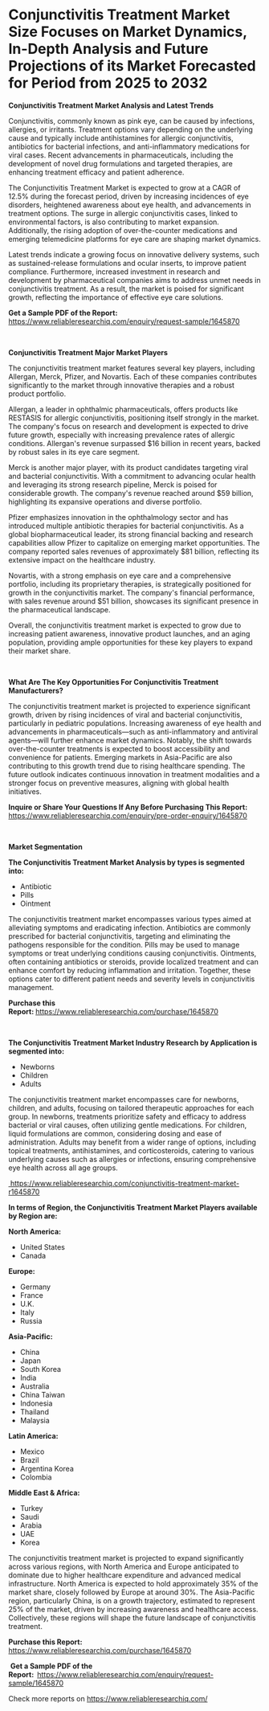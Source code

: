 <p><h1>Conjunctivitis Treatment Market Size Focuses on Market Dynamics, In-Depth Analysis and Future Projections of its Market Forecasted for Period from 2025 to 2032</h1></p><p><strong>Conjunctivitis Treatment Market Analysis and Latest Trends</strong></p>
<p><p>Conjunctivitis, commonly known as pink eye, can be caused by infections, allergies, or irritants. Treatment options vary depending on the underlying cause and typically include antihistamines for allergic conjunctivitis, antibiotics for bacterial infections, and anti-inflammatory medications for viral cases. Recent advancements in pharmaceuticals, including the development of novel drug formulations and targeted therapies, are enhancing treatment efficacy and patient adherence.</p><p>The Conjunctivitis Treatment Market is expected to grow at a CAGR of 12.5% during the forecast period, driven by increasing incidences of eye disorders, heightened awareness about eye health, and advancements in treatment options. The surge in allergic conjunctivitis cases, linked to environmental factors, is also contributing to market expansion. Additionally, the rising adoption of over-the-counter medications and emerging telemedicine platforms for eye care are shaping market dynamics.</p><p>Latest trends indicate a growing focus on innovative delivery systems, such as sustained-release formulations and ocular inserts, to improve patient compliance. Furthermore, increased investment in research and development by pharmaceutical companies aims to address unmet needs in conjunctivitis treatment. As a result, the market is poised for significant growth, reflecting the importance of effective eye care solutions.</p></p>
<p><strong>Get a Sample PDF of the Report:&nbsp;</strong> <a href="https://www.reliableresearchiq.com/enquiry/request-sample/1645870?utm_campaign=2642&utm_medium=2&utm_source=Github&utm_content=ia&utm_term=03032025&utm_id=conjunctivitis-treatment">https://www.reliableresearchiq.com/enquiry/request-sample/1645870</a></p>
<p>&nbsp;</p>
<p><strong>Conjunctivitis Treatment Major Market Players</strong></p>
<p><p>The conjunctivitis treatment market features several key players, including Allergan, Merck, Pfizer, and Novartis. Each of these companies contributes significantly to the market through innovative therapies and a robust product portfolio.</p><p>Allergan, a leader in ophthalmic pharmaceuticals, offers products like RESTASIS for allergic conjunctivitis, positioning itself strongly in the market. The company's focus on research and development is expected to drive future growth, especially with increasing prevalence rates of allergic conditions. Allergan's revenue surpassed $16 billion in recent years, backed by robust sales in its eye care segment.</p><p>Merck is another major player, with its product candidates targeting viral and bacterial conjunctivitis. With a commitment to advancing ocular health and leveraging its strong research pipeline, Merck is poised for considerable growth. The company's revenue reached around $59 billion, highlighting its expansive operations and diverse portfolio.</p><p>Pfizer emphasizes innovation in the ophthalmology sector and has introduced multiple antibiotic therapies for bacterial conjunctivitis. As a global biopharmaceutical leader, its strong financial backing and research capabilities allow Pfizer to capitalize on emerging market opportunities. The company reported sales revenues of approximately $81 billion, reflecting its extensive impact on the healthcare industry.</p><p>Novartis, with a strong emphasis on eye care and a comprehensive portfolio, including its proprietary therapies, is strategically positioned for growth in the conjunctivitis market. The company's financial performance, with sales revenue around $51 billion, showcases its significant presence in the pharmaceutical landscape.</p><p>Overall, the conjunctivitis treatment market is expected to grow due to increasing patient awareness, innovative product launches, and an aging population, providing ample opportunities for these key players to expand their market share.</p></p>
<p>&nbsp;</p>
<p><strong>What Are The Key Opportunities For Conjunctivitis Treatment Manufacturers?</strong></p>
<p><p>The conjunctivitis treatment market is projected to experience significant growth, driven by rising incidences of viral and bacterial conjunctivitis, particularly in pediatric populations. Increasing awareness of eye health and advancements in pharmaceuticals—such as anti-inflammatory and antiviral agents—will further enhance market dynamics. Notably, the shift towards over-the-counter treatments is expected to boost accessibility and convenience for patients. Emerging markets in Asia-Pacific are also contributing to this growth trend due to rising healthcare spending. The future outlook indicates continuous innovation in treatment modalities and a stronger focus on preventive measures, aligning with global health initiatives.</p></p>
<p><strong>Inquire or Share Your Questions If Any Before Purchasing This Report:</strong> <a href="https://www.reliableresearchiq.com/enquiry/pre-order-enquiry/1645870?utm_campaign=2642&utm_medium=2&utm_source=Github&utm_content=ia&utm_term=03032025&utm_id=conjunctivitis-treatment">https://www.reliableresearchiq.com/enquiry/pre-order-enquiry/1645870</a></p>
<p>&nbsp;</p>
<p><strong>Market Segmentation</strong></p>
<p><strong>The Conjunctivitis Treatment Market Analysis by types is segmented into:</strong></p>
<p><ul><li>Antibiotic</li><li>Pills</li><li>Ointment</li></ul></p>
<p><p>The conjunctivitis treatment market encompasses various types aimed at alleviating symptoms and eradicating infection. Antibiotics are commonly prescribed for bacterial conjunctivitis, targeting and eliminating the pathogens responsible for the condition. Pills may be used to manage symptoms or treat underlying conditions causing conjunctivitis. Ointments, often containing antibiotics or steroids, provide localized treatment and can enhance comfort by reducing inflammation and irritation. Together, these options cater to different patient needs and severity levels in conjunctivitis management.</p></p>
<p><strong>Purchase this Report:&nbsp;</strong><a href="https://www.reliableresearchiq.com/purchase/1645870?utm_campaign=2642&utm_medium=2&utm_source=Github&utm_content=ia&utm_term=03032025&utm_id=conjunctivitis-treatment">https://www.reliableresearchiq.com/purchase/1645870</a></p>
<p>&nbsp;</p>
<p><strong>The Conjunctivitis Treatment Market Industry Research by Application is segmented into:</strong></p>
<p><ul><li>Newborns</li><li>Children</li><li>Adults</li></ul></p>
<p><p>The conjunctivitis treatment market encompasses care for newborns, children, and adults, focusing on tailored therapeutic approaches for each group. In newborns, treatments prioritize safety and efficacy to address bacterial or viral causes, often utilizing gentle medications. For children, liquid formulations are common, considering dosing and ease of administration. Adults may benefit from a wider range of options, including topical treatments, antihistamines, and corticosteroids, catering to various underlying causes such as allergies or infections, ensuring comprehensive eye health across all age groups.</p></p>
<p><a href="https://www.reliableresearchiq.com/conjunctivitis-treatment-market-r1645870?utm_campaign=2642&utm_medium=2&utm_source=Github&utm_content=ia&utm_term=03032025&utm_id=conjunctivitis-treatment">&nbsp;https://www.reliableresearchiq.com/conjunctivitis-treatment-market-r1645870</a></p>
<p><strong>In terms of Region, the Conjunctivitis Treatment Market Players available by Region are:</strong></p>
<p>
    <p> <strong> North America: </strong>
        <ul>
            <li>United States</li>
            <li>Canada</li>
        </ul>
        </p> 
    <p> <strong> Europe: </strong>
        <ul>
            <li>Germany</li>
            <li>France</li>
            <li>U.K.</li>
            <li>Italy</li>
            <li>Russia</li>
        </ul>
        </p> 
    <p> <strong> Asia-Pacific: </strong>
        <ul>
            <li>China</li>
            <li>Japan</li>
            <li>South Korea</li>
            <li>India</li>
            <li>Australia</li>
            <li>China Taiwan</li>
            <li>Indonesia</li>
            <li>Thailand</li>
            <li>Malaysia</li>
        </ul>
        </p> 
    <p> <strong> Latin America: </strong>
        <ul>
            <li>Mexico</li>
            <li>Brazil</li>
            <li>Argentina Korea</li>
            <li>Colombia</li>
        </ul>
        </p> 
    <p> <strong> Middle East & Africa: </strong>
        <ul>
            <li>Turkey</li>
            <li>Saudi</li>
            <li>Arabia</li>
            <li>UAE</li>
            <li>Korea</li>
        </ul>
    </p>
    </p>
<p><p>The conjunctivitis treatment market is projected to expand significantly across various regions, with North America and Europe anticipated to dominate due to higher healthcare expenditure and advanced medical infrastructure. North America is expected to hold approximately 35% of the market share, closely followed by Europe at around 30%. The Asia-Pacific region, particularly China, is on a growth trajectory, estimated to represent 25% of the market, driven by increasing awareness and healthcare access. Collectively, these regions will shape the future landscape of conjunctivitis treatment.</p></p>
<p><strong>Purchase this Report: </strong><a href="https://www.reliableresearchiq.com/purchase/1645870?utm_campaign=2642&utm_medium=2&utm_source=Github&utm_content=ia&utm_term=03032025&utm_id=conjunctivitis-treatment">https://www.reliableresearchiq.com/purchase/1645870</a></p>
<p>&nbsp;<strong>Get a Sample PDF of the Report:&nbsp;&nbsp;</strong><a href="https://www.reliableresearchiq.com/enquiry/request-sample/1645870?utm_campaign=2642&utm_medium=2&utm_source=Github&utm_content=ia&utm_term=03032025&utm_id=conjunctivitis-treatment">https://www.reliableresearchiq.com/enquiry/request-sample/1645870</a></p>
<p><strong></strong></p>
<p>Check more reports on <a href="https://www.reliableresearchiq.com/?utm_campaign=2642&utm_medium=2&utm_source=Github&utm_content=ia&utm_term=03032025&utm_id=conjunctivitis-treatment">https://www.reliableresearchiq.com/</a></p>